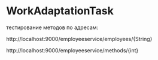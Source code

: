 # WorkAdaptationTask
тестирование методов по адресам:

http://localhost:9000/employeeservice/employees/{String}

http://localhost:9000/employeeservice/methods/{int}
